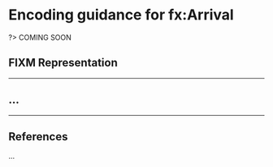 # Encoding guidance for fx:Arrival

?> COMING SOON

## FIXM Representation

---

## ...

---

## References

...
